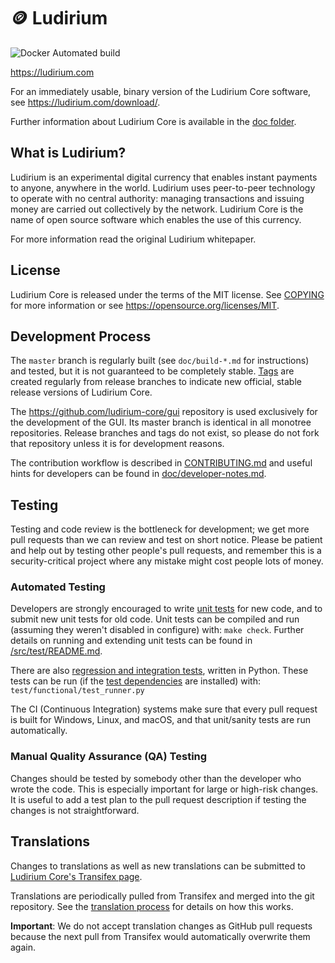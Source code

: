 :coin: Ludirium
=====================================
![Docker Automated build](https://img.shields.io/docker/automated/ludirium/ludirium?label=version&logo=0.22&logoColor=green&style=plastic)

https://ludirium.com

For an immediately usable, binary version of the Ludirium Core software, see
https://ludirium.com/download/.

Further information about Ludirium Core is available in the [doc folder](/doc).

What is Ludirium?
----------------

Ludirium is an experimental digital currency that enables instant payments to
anyone, anywhere in the world. Ludirium uses peer-to-peer technology to operate
with no central authority: managing transactions and issuing money are carried
out collectively by the network. Ludirium Core is the name of open source
software which enables the use of this currency.

For more information read the original Ludirium whitepaper.

License
-------

Ludirium Core is released under the terms of the MIT license. See [COPYING](COPYING) for more
information or see https://opensource.org/licenses/MIT.

Development Process
-------------------

The `master` branch is regularly built (see `doc/build-*.md` for instructions) and tested, but it is not guaranteed to be
completely stable. [Tags](https://github.com/ludirium/ludirium/tags) are created
regularly from release branches to indicate new official, stable release versions of Ludirium Core.

The https://github.com/ludirium-core/gui repository is used exclusively for the
development of the GUI. Its master branch is identical in all monotree
repositories. Release branches and tags do not exist, so please do not fork
that repository unless it is for development reasons.

The contribution workflow is described in [CONTRIBUTING.md](CONTRIBUTING.md)
and useful hints for developers can be found in [doc/developer-notes.md](doc/developer-notes.md).

Testing
-------

Testing and code review is the bottleneck for development; we get more pull
requests than we can review and test on short notice. Please be patient and help out by testing
other people's pull requests, and remember this is a security-critical project where any mistake might cost people
lots of money.

### Automated Testing

Developers are strongly encouraged to write [unit tests](src/test/README.md) for new code, and to
submit new unit tests for old code. Unit tests can be compiled and run
(assuming they weren't disabled in configure) with: `make check`. Further details on running
and extending unit tests can be found in [/src/test/README.md](/src/test/README.md).

There are also [regression and integration tests](/test), written
in Python.
These tests can be run (if the [test dependencies](/test) are installed) with: `test/functional/test_runner.py`

The CI (Continuous Integration) systems make sure that every pull request is built for Windows, Linux, and macOS,
and that unit/sanity tests are run automatically.

### Manual Quality Assurance (QA) Testing

Changes should be tested by somebody other than the developer who wrote the
code. This is especially important for large or high-risk changes. It is useful
to add a test plan to the pull request description if testing the changes is
not straightforward.

Translations
------------

Changes to translations as well as new translations can be submitted to
[Ludirium Core's Transifex page](https://www.transifex.com/ludirium/ludirium/).

Translations are periodically pulled from Transifex and merged into the git repository. See the
[translation process](doc/translation_process.md) for details on how this works.

**Important**: We do not accept translation changes as GitHub pull requests because the next
pull from Transifex would automatically overwrite them again.
